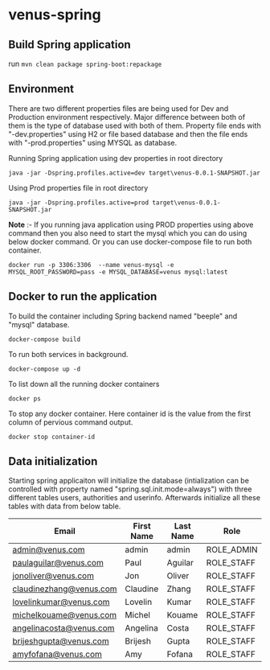 # venus-spring

## Build Spring application

run `mvn clean package spring-boot:repackage`

## Environment 
There are two different properties files are being used for Dev and Production environment respectively. Major difference between both of them is the type of database used with both of them. Property file ends with "-dev.properties" using H2 or file based database and then the file ends with "-prod.properties" using MYSQL as database.

Running Spring application using dev properties in root directory

```
java -jar -Dspring.profiles.active=dev target\venus-0.0.1-SNAPSHOT.jar
```

Using Prod properties file in root directory
```
java -jar -Dspring.profiles.active=prod target\venus-0.0.1-SNAPSHOT.jar
```

**Note** :- If you running java application using PROD properties using above command then you also need to start the mysql which you can do using below docker command. Or you can use docker-compose file to run both container.

```
docker run -p 3306:3306  --name venus-mysql -e MYSQL_ROOT_PASSWORD=pass -e MYSQL_DATABASE=venus mysql:latest
```

## Docker to run the application

To build the container including Spring backend named "beeple" and "mysql" database.
```
docker-compose build
```
To run both services in background.
```
docker-compose up -d
```
To list down all the running docker containers
```
docker ps
```
To stop any docker container. Here container id is the value from the first column of pervious command output.
```
docker stop container-id
```

## Data initialization

Starting spring applicaiton will initialize the database (intialization can be controlled with property named "spring.sql.init.mode=always") with three different tables users, authorities and userinfo. Afterwards initialize all these tables with data from below table.

| Email | First Name | Last Name | Role |
| --- | --- | --- | --- |
| admin@venus.com | admin | admin | ROLE_ADMIN
| paulaguilar@venus.com | Paul | Aguilar | ROLE_STAFF |
| jonoliver@venus.com | Jon | Oliver | ROLE_STAFF |
| claudinezhang@venus.com | Claudine |  Zhang | ROLE_STAFF |
| lovelinkumar@venus.com | Lovelin | Kumar | ROLE_STAFF |
| michelkouame@venus.com | Michel | Kouame | ROLE_STAFF |
| angelinacosta@venus.com | Angelina | Costa | ROLE_STAFF |
| brijeshgupta@venus.com | Brijesh | Gupta | ROLE_STAFF |
| amyfofana@venus.com | Amy | Fofana | ROLE_STAFF |
